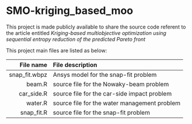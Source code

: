 # SMO-kriging_based_moo
This project is made publicly available to share the source code referent to the article entitled *Kriging-based multiobjective optimization using sequential entropy reduction of the predicted Pareto front*

This project main files are listed as below:

|File name|File description|
|--------:|:---------------|
snap_fit.wbpz |Ansys model for the snap-fit problem
beam.R        |source file for the Nowaky-beam problem
car_side.R    |source file for the car-side impact problem
water.R       |source file for the water management problem
snap_fit.R    |source file for the snap-fit problem
